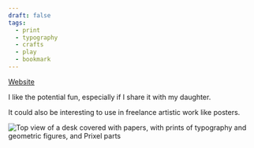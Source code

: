 ```yaml
---
draft: false
tags:
  - print
  - typography
  - crafts
  - play
  - bookmark
---
```

[Website](https://prixel.com/)

I like the potential fun, especially if I share it with my daughter.

It could also be interesting to use in freelance artistic work like posters.

![Top view of a desk covered with papers, with prints of typography and geometric figures, and Prixel parts](Prixel-1697184428318.jpeg)
